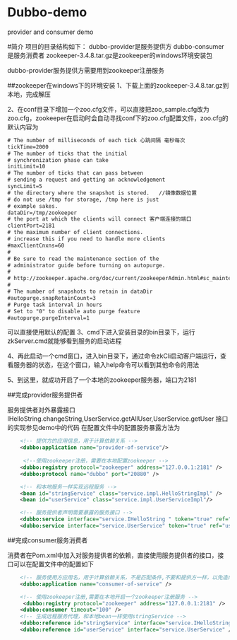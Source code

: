 
# Dubbo-demo
provider and consumer demo

#简介
项目的目录结构如下：
dubbo-provider是服务提供方
dubbo-consumer是服务消费者
zookeeper-3.4.8.tar.gz是zookeeper的windows环境安装包

dubbo-provider服务提供方需要用到zookeeper注册服务

##zookeeper在windows下的环境安装
1、下载上面的zookeeper-3.4.8.tar.gz到本地，完成解压

2、在conf目录下增加一个zoo.cfg文件，可以直接把zoo_sample.cfg改为zoo.cfg，zookeeper在启动时会自动寻找conf下的zoo.cfg配置文件，zoo.cfg的
默认内容为
```xml
# The number of milliseconds of each tick 心跳间隔 毫秒每次
tickTime=2000
# The number of ticks that the initial 
# synchronization phase can take
initLimit=10
# The number of ticks that can pass between 
# sending a request and getting an acknowledgement
syncLimit=5
# the directory where the snapshot is stored.   //镜像数据位置
# do not use /tmp for storage, /tmp here is just 
# example sakes.
dataDir=/tmp/zookeeper
# the port at which the clients will connect 客户端连接的端口
clientPort=2181
# the maximum number of client connections.
# increase this if you need to handle more clients
#maxClientCnxns=60
#
# Be sure to read the maintenance section of the 
# administrator guide before turning on autopurge.
#
# http://zookeeper.apache.org/doc/current/zookeeperAdmin.html#sc_maintenance
#
# The number of snapshots to retain in dataDir
#autopurge.snapRetainCount=3
# Purge task interval in hours
# Set to "0" to disable auto purge feature
#autopurge.purgeInterval=1
```
可以直接使用默认的配置
3、cmd下进入安装目录的bin目录下，运行zkServer.cmd就能够看到服务的启动进程

4、再此启动一个cmd窗口，进入bin目录下，通过命令zkCli启动客户端运行，查看服务器的状态，在这个窗口，输入help命令可以看到其他命令的用法

5、到这里，就成功开启了一个本地的zookeeper服务器，端口为2181

##完成provider服务提供者

服务提供者对外暴露接口IHelloString.changeString,UserService.getAllUser,UserService.getUser
接口的实现参见demo中的代码
在配置文件中的配置服务暴露方法为
```xml
	<!-- 提供方的应用信息，用于计算依赖关系 -->
	<dubbo:application name="provider-of-service"/>
	
	 <!--使用zookeeper注册，需要在本地配置zookeeper -->
	<dubbo:registry protocol="zookeeper" address="127.0.0.1:2181" />
	<dubbo:protocol name="dubbo" port="20880" />

	<!-- 和本地服务一样实现远程服务 -->
	<bean id="stringService" class="service.impl.HelloStringImpl" />
	<bean id="userService" class="service.impl.UserServiceImpl"/>

	<!-- 服务提供者声明需要暴露的服务接口 -->
	<dubbo:service interface="service.IHelloString " token="true" ref="stringService" executes="10" />
	<dubbo:service interface="service.UserService" token="true" ref="userService" executes="10"  />
```
##完成consumer服务消费者

消费者在Pom.xml中加入对服务提供者的依赖，直接使用服务提供者的接口，接口可以在配置文件中的配置如下
```xml
	<!-- 服务使用方应用名，用于计算依赖关系，不是匹配条件,不要和提供方一样，以免造成不必要的麻烦 -->
	<dubbo:application name="consumer-of-service" />

	<!-- 使用zookeeper注册,需要在本地开启一个zookeeper注册服务 -->
	 <dubbo:registry protocol="zookeeper" address="127.0.0.1:2181" />
	<dubbo:consumer timeout="100" />
	<!-- 生成远程服务代理，和本地bean一样使用stringService -->
	<dubbo:reference id="stringService" interface="service.IHelloString" />
	<dubbo:reference id="userService" interface="service.UserService" />
```
